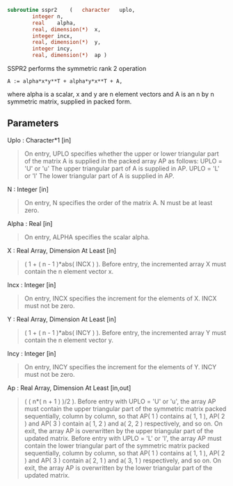 ```fortran
subroutine sspr2	(	character	uplo,
		integer	n,
		real	alpha,
		real, dimension(*)	x,
		integer	incx,
		real, dimension(*)	y,
		integer	incy,
		real, dimension(*)	ap )
```

 SSPR2  performs the symmetric rank 2 operation

    A := alpha*x*y**T + alpha*y*x**T + A,

 where alpha is a scalar, x and y are n element vectors and A is an
 n by n symmetric matrix, supplied in packed form.

## Parameters
Uplo : Character*1 [in]
> On entry, UPLO specifies whether the upper or lower
> triangular part of the matrix A is supplied in the packed
> array AP as follows:
> UPLO = 'U' or 'u'   The upper triangular part of A is
> supplied in AP.
> UPLO = 'L' or 'l'   The lower triangular part of A is
> supplied in AP.

N : Integer [in]
> On entry, N specifies the order of the matrix A.
> N must be at least zero.

Alpha : Real [in]
> On entry, ALPHA specifies the scalar alpha.

X : Real Array, Dimension At Least [in]
> ( 1 + ( n - 1 )*abs( INCX ) ).
> Before entry, the incremented array X must contain the n
> element vector x.

Incx : Integer [in]
> On entry, INCX specifies the increment for the elements of
> X. INCX must not be zero.

Y : Real Array, Dimension At Least [in]
> ( 1 + ( n - 1 )*abs( INCY ) ).
> Before entry, the incremented array Y must contain the n
> element vector y.

Incy : Integer [in]
> On entry, INCY specifies the increment for the elements of
> Y. INCY must not be zero.

Ap : Real Array, Dimension At Least [in,out]
> ( ( n*( n + 1 ) )/2 ).
> Before entry with  UPLO = 'U' or 'u', the array AP must
> contain the upper triangular part of the symmetric matrix
> packed sequentially, column by column, so that AP( 1 )
> contains a( 1, 1 ), AP( 2 ) and AP( 3 ) contain a( 1, 2 )
> and a( 2, 2 ) respectively, and so on. On exit, the array
> AP is overwritten by the upper triangular part of the
> updated matrix.
> Before entry with UPLO = 'L' or 'l', the array AP must
> contain the lower triangular part of the symmetric matrix
> packed sequentially, column by column, so that AP( 1 )
> contains a( 1, 1 ), AP( 2 ) and AP( 3 ) contain a( 2, 1 )
> and a( 3, 1 ) respectively, and so on. On exit, the array
> AP is overwritten by the lower triangular part of the
> updated matrix.

